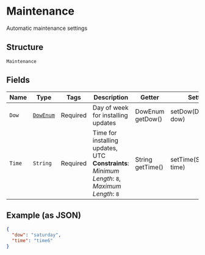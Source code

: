
# Maintenance

Automatic maintenance settings

## Structure

`Maintenance`

## Fields

| Name | Type | Tags | Description | Getter | Setter |
|  --- | --- | --- | --- | --- | --- |
| `Dow` | [`DowEnum`](../../doc/models/dow-enum.md) | Required | Day of week for installing updates | DowEnum getDow() | setDow(DowEnum dow) |
| `Time` | `String` | Required | Time for installing updates, UTC<br>**Constraints**: *Minimum Length*: `8`, *Maximum Length*: `8` | String getTime() | setTime(String time) |

## Example (as JSON)

```json
{
  "dow": "saturday",
  "time": "time6"
}
```

